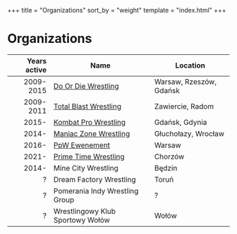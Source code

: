 +++
title = "Organizations"
sort_by = "weight"
template = "index.html"
+++

# Organizations

| Years active | Name | Location |
|--:|---|---|
| 2009-2015 | [Do Or Die Wrestling](@/o/ddw.md) | Warsaw, Rzeszów, Gdańsk |
| 2009-2011 | [Total Blast Wrestling](@/o/tbw.md) | Zawiercie, Radom |
| 2015- | [Kombat Pro Wrestling](@/o/kpw.md) | Gdańsk, Gdynia |
| 2014- | [Maniac Zone Wrestling](@/o/mzw.md) | Głuchołazy, Wrocław |
| 2016- | [PpW Ewenement](@/o/ppw.md) | Warsaw |
| 2021- | [Prime Time Wrestling](@/o/ptw.md) | Chorzów |
| 2014- | Mine City Wrestling | Będzin |
| ? | Dream Factory Wrestling | Toruń |
| ? | Pomerania Indy Wrestling Group | ? |
| ? | Wrestlingowy Klub Sportowy Wołów | Wołów |

